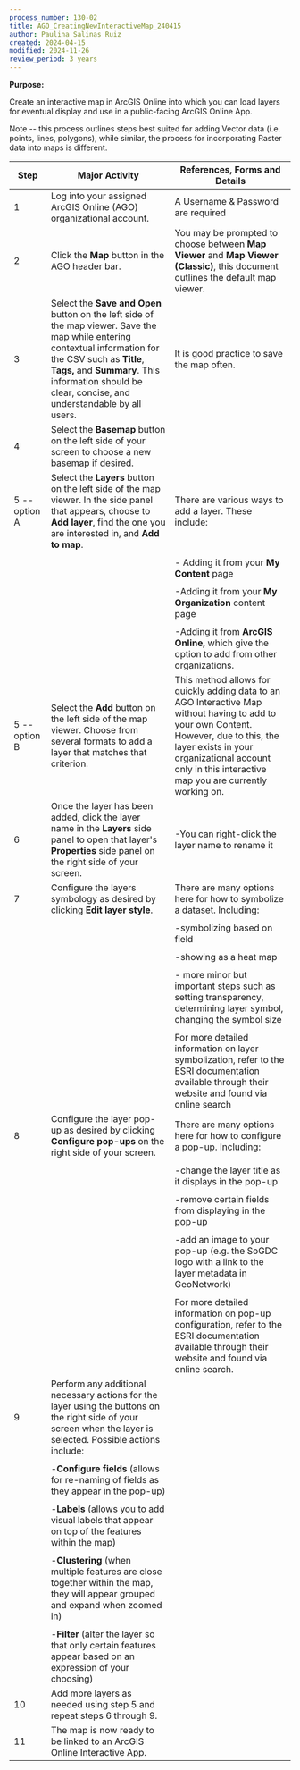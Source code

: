 ```yaml
---
process_number: 130-02
title: AGO_CreatingNewInteractiveMap_240415
author: Paulina Salinas Ruiz
created: 2024-04-15
modified: 2024-11-26
review_period: 3 years
---
```


**Purpose:**



Create an interactive map in ArcGIS Online into which you can load layers for eventual display and use in a public-facing ArcGIS Online App.



Note -- this process outlines steps best suited for adding Vector data (i.e. points, lines, polygons), while similar, the process for incorporating Raster data into maps is different.



| **Step** | **Major Activity** | **References, Forms and Details** |
| -------- | ------------------ | --------------------------------- |
| 1 | Log into your assigned ArcGIS Online (AGO) organizational account. | A Username & Password are required |
| 2 | Click the **Map** button in the AGO header bar. | You may be prompted to choose between **Map Viewer** and **Map Viewer (Classic)**, this document outlines the default map viewer. |
| 3 | Select the **Save and Open** button on the left side of the map viewer. Save the map while entering contextual information for the CSV such as **Title**, **Tags,** and **Summary**. This information should be clear, concise, and understandable by all users. | It is good practice to save the map often. |
| 4 | Select the **Basemap** button on the left side of your screen to choose a new basemap if desired. |  |
| 5 -- option A | Select the **Layers** button on the left side of the map viewer. In the side panel that appears, choose to **Add layer**, find the one you are interested in, and **Add to map**. | There are various ways to add a layer. These include: |
|  |  |  |
|  |  | \- Adding it from your **My Content** page |
|  |  |  |
|  |  | -Adding it from your **My Organization** content page |
|  |  |  |
|  |  | -Adding it from **ArcGIS Online,** which give the option to add from other organizations. |
| 5 -- option B | Select the **Add** button on the left side of the map viewer. Choose from several formats to add a layer that matches that criterion. | This method allows for quickly adding data to an AGO Interactive Map without having to add to your own Content. However, due to this, the layer exists in your organizational account only in this interactive map you are currently working on. |
| 6 | Once the layer has been added, click the layer name in the **Layers** side panel to open that layer's **Properties** side panel on the right side of your screen. | -You can right-click the layer name to rename it |
| 7 | Configure the layers symbology as desired by clicking **Edit layer style**. | There are many options here for how to symbolize a dataset. Including: |
|  |  |  |
|  |  | -symbolizing based on field |
|  |  |  |
|  |  | -showing as a heat map |
|  |  |  |
|  |  | \- more minor but important steps such as setting transparency, determining layer symbol, changing the symbol size |
|  |  |  |
|  |  | For more detailed information on layer symbolization, refer to the ESRI documentation available through their website and found via online search |
| 8 | Configure the layer pop-up as desired by clicking **Configure pop-ups** on the right side of your screen. | There are many options here for how to configure a pop-up. Including: |
|  |  |  |
|  |  | -change the layer title as it displays in the pop-up |
|  |  |  |
|  |  | -remove certain fields from displaying in the pop-up |
|  |  |  |
|  |  | -add an image to your pop-up (e.g. the SoGDC logo with a link to the layer metadata in GeoNetwork) |
|  |  |  |
|  |  | For more detailed information on pop-up configuration, refer to the ESRI documentation available through their website and found via online search. |
| 9 | Perform any additional necessary actions for the layer using the buttons on the right side of your screen when the layer is selected. Possible actions include: |  |
|  |  |  |
|  | \-**Configure fields** (allows for re-naming of fields as they appear in the pop-up) |  |
|  |  |  |
|  | \-**Labels** (allows you to add visual labels that appear on top of the features within the map) |  |
|  |  |  |
|  | \-**Clustering** (when multiple features are close together within the map, they will appear grouped and expand when zoomed in) |  |
|  |  |  |
|  | \-**Filter** (alter the layer so that only certain features appear based on an expression of your choosing) |  |
| 10 | Add more layers as needed using step 5 and repeat steps 6 through 9. |  |
| 11 | The map is now ready to be linked to an ArcGIS Online Interactive App. |  |

